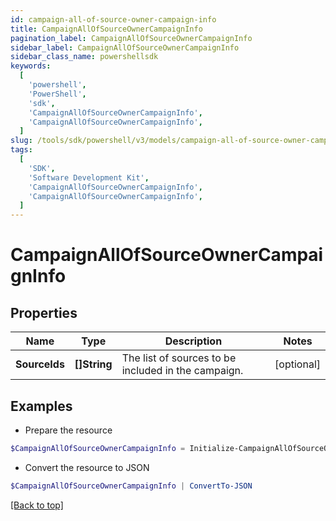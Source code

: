 ```yaml
---
id: campaign-all-of-source-owner-campaign-info
title: CampaignAllOfSourceOwnerCampaignInfo
pagination_label: CampaignAllOfSourceOwnerCampaignInfo
sidebar_label: CampaignAllOfSourceOwnerCampaignInfo
sidebar_class_name: powershellsdk
keywords:
  [
    'powershell',
    'PowerShell',
    'sdk',
    'CampaignAllOfSourceOwnerCampaignInfo',
    'CampaignAllOfSourceOwnerCampaignInfo',
  ]
slug: /tools/sdk/powershell/v3/models/campaign-all-of-source-owner-campaign-info
tags:
  [
    'SDK',
    'Software Development Kit',
    'CampaignAllOfSourceOwnerCampaignInfo',
    'CampaignAllOfSourceOwnerCampaignInfo',
  ]
---
```


# CampaignAllOfSourceOwnerCampaignInfo

## Properties

| Name | Type | Description | Notes |
| --- | --- | --- | --- |
| **SourceIds** | **[]String** | The list of sources to be included in the campaign. | [optional] |

## Examples

- Prepare the resource

```powershell
$CampaignAllOfSourceOwnerCampaignInfo = Initialize-CampaignAllOfSourceOwnerCampaignInfo  -SourceIds [0fbe863c063c4c88a35fd7f17e8a3df5]
```

- Convert the resource to JSON

```powershell
$CampaignAllOfSourceOwnerCampaignInfo | ConvertTo-JSON
```

[[Back to top]](#)
